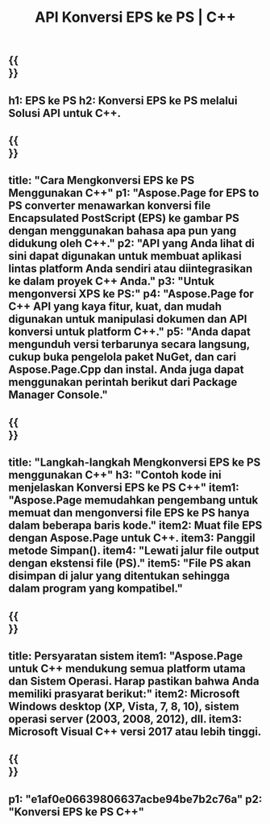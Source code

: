 ﻿---
translation: true
template: /_templates/_conversion-child-cpp.md
title: API Konversi EPS ke PS | C++
url: /cpp/conversion/eps-to-ps/
description: Konversi EPS ke PS disediakan oleh Aspose.Page untuk solusi C++ API. Bekerja di C++ Runtime Environment untuk Windows 32 bit, Windows 64 bit, dan Linux 64 bit.
informat: EPS
outformat: PS
otherformats: XPS PS
---

{{<section banner>}}
---
h1: EPS ke PS
h2: Konversi EPS ke PS melalui Solusi API untuk C++.
---

{{<section overview>}}
---
title: "Cara Mengkonversi EPS ke PS Menggunakan C++"
p1: "Aspose.Page for EPS to PS converter menawarkan konversi file Encapsulated PostScript (EPS) ke gambar PS dengan menggunakan bahasa apa pun yang didukung oleh C++."
p2: "API yang Anda lihat di sini dapat digunakan untuk membuat aplikasi lintas platform Anda sendiri atau diintegrasikan ke dalam proyek C++ Anda."
p3: "Untuk mengonversi XPS ke PS:"
p4: "Aspose.Page for C++ API yang kaya fitur, kuat, dan mudah digunakan untuk manipulasi dokumen dan API konversi untuk platform C++."
p5: "Anda dapat mengunduh versi terbarunya secara langsung, cukup buka pengelola paket NuGet, dan cari Aspose.Page.Cpp dan instal. Anda juga dapat menggunakan perintah berikut dari Package Manager Console."
---

{{<section feature1>}}
---
title: "Langkah-langkah Mengkonversi EPS ke PS menggunakan C++"
h3: "Contoh kode ini menjelaskan Konversi EPS ke PS C++"
item1: "Aspose.Page memudahkan pengembang untuk memuat dan mengonversi file EPS ke PS hanya dalam beberapa baris kode."
item2: Muat file EPS dengan Aspose.Page untuk C++.
item3: Panggil metode Simpan().
item4: "Lewati jalur file output dengan ekstensi file (PS)."
item5: "File PS akan disimpan di jalur yang ditentukan sehingga dalam program yang kompatibel."
---

{{<section feature2>}}
---
title: Persyaratan sistem
item1: "Aspose.Page untuk C++ mendukung semua platform utama dan Sistem Operasi. Harap pastikan bahwa Anda memiliki prasyarat berikut:"
item2: Microsoft Windows desktop (XP, Vista, 7, 8, 10), sistem operasi server (2003, 2008, 2012), dll.
item3: Microsoft Visual C++ versi 2017 atau lebih tinggi.
---

{{<section gist>}}
---
p1: "e1af0e06639806637acbe94be7b2c76a"
p2: "Konversi EPS ke PS C++"
---

